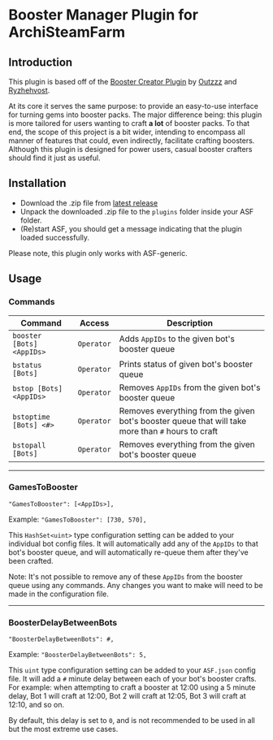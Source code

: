 # Booster Manager Plugin for ArchiSteamFarm

## Introduction
This plugin is based off of the [Booster Creator Plugin](https://github.com/Ryzhehvost/BoosterCreator) by [Outzzz](https://github.com/Outzzz) and [Ryzhehvost](https://github.com/Ryzhehvost).

At its core it serves the same purpose: to provide an easy-to-use interface for turning gems into booster packs.  The major difference being: this plugin is more tailored for users wanting to craft **a lot** of booster packs.  To that end, the scope of this project is a bit wider, intending to encompass all manner of features that could, even indirectly, facilitate crafting boosters.  Although this plugin is designed for power users, casual booster crafters should find it just as useful.

## Installation

- Download the .zip file from [latest release](https://github.com/Citrinate/BoosterManager/releases/latest)
- Unpack the downloaded .zip file to the `plugins` folder inside your ASF folder.
- (Re)start ASF, you should get a message indicating that the plugin loaded successfully. 

Please note, this plugin only works with ASF-generic.

## Usage

### Commands

Command | Access | Description
--- | --- | ---
`booster [Bots] <AppIDs>`|`Operator`|Adds `AppIDs` to the given bot's booster queue
`bstatus [Bots]`|`Operator`|Prints status of given bot's booster queue
`bstop [Bots] <AppIDs>`|`Operator`|Removes `AppIDs` from the given bot's booster queue
`bstoptime [Bots] <#>`|`Operator`|Removes everything from the given bot's booster queue that will take more than `#` hours to craft
`bstopall [Bots]`|`Operator`|Removes everything from the given bot's booster queue

---

### GamesToBooster

`"GamesToBooster": [<AppIDs>],`

Example: `"GamesToBooster": [730, 570],`

This `HashSet<uint>` type configuration setting can be added to your individual bot config files.  It will automatically add any of the `AppIDs` to that bot's booster queue, and will automatically re-queue them after they've been crafted.

Note: It's not possible to remove any of these `AppIDs` from the booster queue using any commands.  Any changes you want to make will need to be made in the configuration file.

---

### BoosterDelayBetweenBots

`"BoosterDelayBetweenBots": #,`

Example: `"BoosterDelayBetweenBots": 5,`

This `uint` type configuration setting can be added to your `ASF.json` config file.  It will add a `#` minute delay between each of your bot's booster crafts.  For example: when attempting to craft a booster at 12:00 using a 5 minute delay, Bot 1 will craft at 12:00, Bot 2 will  craft at 12:05, Bot 3 will craft at 12:10, and so on.

By default, this delay is set to `0`, and is not recommended to be used in all but the most extreme use cases.